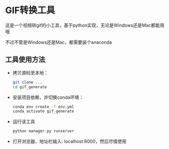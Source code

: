 # GIF转换工具

这是一个视频转gif的小工具，基于python实现，无论是Windows还是Mac都能用哦

不过不管是Windows还是Mac，都需要装个anaconda





## 工具使用方法

* 拷贝源码至本地：

    ```bash
    git clone ...
    cd gif_generate
    ```

* 安装项目依赖，并切换conda环境：

    ```bash
    conda env create -f env.yml
    conda activate gif_generate
    ```

* 运行该工具

    ```bash
    python manager.py runserver
    ```

* 打开浏览器，地址栏输入: localhost:8000，然后尽情使用



